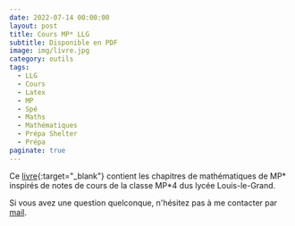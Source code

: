 ```yaml
---
date: 2022-07-14 00:00:00
layout: post
title: Cours MP* LLG
subtitle: Disponible en PDF
image: img/livre.jpg
category: outils
tags:
  - LLG
  - Cours
  - Latex
  - MP
  - Spé
  - Maths
  - Mathématiques
  - Prépa Shelter
  - Prépa
paginate: true
---
```


Ce [livre](/assets/documents/outils/mp4.pdf){:target="_blank"} contient les chapitres de mathématiques de MP* inspirés de notes de cours de la classe MP*4 dus lycée Louis-le-Grand. 

Si vous avez une question quelconque, n'hésitez pas à me contacter par [mail](https://www.prepashelter.com/contact/).
